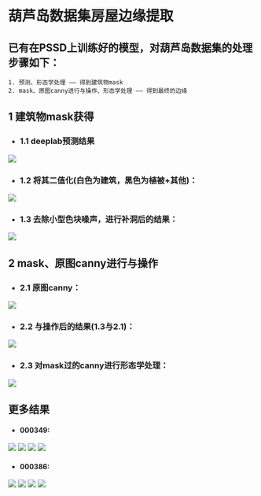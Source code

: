 # 葫芦岛数据集房屋边缘提取

## 已有在PSSD上训练好的模型，对葫芦岛数据集的处理步骤如下：
```
1. 预测、形态学处理 —— 得到建筑物mask
2. mask、原图canny进行与操作、形态学处理 —— 得到最终的边缘
```

## 1 建筑物mask获得

- ### 1.1 deeplab预测结果

![](000001-predict.jpg)

- ### 1.2 将其二值化(白色为建筑，黑色为植被+其他)：

![](seg/000001.jpg)

- ### 1.3 去除小型色块噪声，进行补洞后的结果：

![](segmorph/000001.jpg)


## 2 mask、原图canny进行与操作

- ### 2.1 原图canny：

![](000001-cannyraw.jpg)

- ### 2.2 与操作后的结果(1.3与2.1)：

![](segmask_canny_Vis/000001.jpg)

- ### 2.3 对mask过的canny进行形态学处理：

![](output_Vis/000001.jpg)

## 更多结果

- #### 000349:

![](seg/000349.jpg)
![](segmorph/000349.jpg)
![](segmask_canny_Vis/000349.jpg)
![](output_Vis/000349.jpg)

- #### 000386:

![](seg/000386.jpg)
![](segmorph/000386.jpg)
![](segmask_canny_Vis/000386.jpg)
![](output_Vis/000386.jpg)
